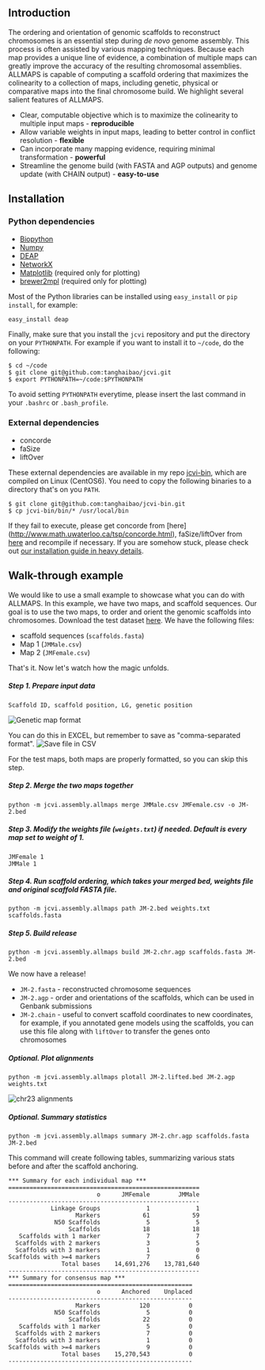 ## Introduction
The ordering and orientation of genomic scaffolds to reconstruct chromosomes is an essential step during *de novo* genome assembly. This process is often assisted by various mapping techniques. Because each map provides a unique line of evidence, a combination of multiple maps can greatly improve the accuracy of the resulting chromosomal assemblies. ALLMAPS is capable of computing a scaffold ordering that maximizes the colinearity to a collection of maps, including genetic, physical or comparative maps into the final chromosome build. We highlight several salient features of ALLMAPS. 

* Clear, computable objective which is to maximize the colinearity to multiple input maps - **reproducible**
* Allow variable weights in input maps, leading to better control in conflict resolution - **flexible**
* Can incorporate many mapping evidence, requiring minimal transformation - **powerful**
* Streamline the genome build (with FASTA and AGP outputs) and genome update (with CHAIN output) - **easy-to-use**

## Installation
### Python dependencies
* [Biopython](http://biopython.org/)
* [Numpy](http://numpy.org)
* [DEAP](https://code.google.com/p/deap/)
* [NetworkX](https://networkx.github.io/)
* [Matplotlib](http://matplotlib.org) (required only for plotting)
* [brewer2mpl](https://github.com/jiffyclub/brewer2mpl) (required only for plotting)

Most of the Python libraries can be installed using `easy_install` or `pip install`, for example:
```
easy_install deap
```

Finally, make sure that you install the `jcvi` repository and put the directory on your `PYTHONPATH`. For example if you want to install it to `~/code`, do the following:
```
$ cd ~/code
$ git clone git@github.com:tanghaibao/jcvi.git
$ export PYTHONPATH=~/code:$PYTHONPATH
```
To avoid setting `PYTHONPATH` everytime, please insert the last command in your `.bashrc` or `.bash_profile`.

### External dependencies
* concorde
* faSize
* liftOver

These external dependencies are available in my repo [jcvi-bin](https://github.com/tanghaibao/jcvi-bin), which are compiled on Linux (CentOS6). You need to copy the following binaries to a directory that's on you `PATH`.
```
$ git clone git@github.com:tanghaibao/jcvi-bin.git
$ cp jcvi-bin/bin/* /usr/local/bin
```

If they fail to execute, please get concorde from [here] (http://www.math.uwaterloo.ca/tsp/concorde.html), faSize/liftOver from [here](http://hgdownload.cse.ucsc.edu/admin/jksrc.zip) and recompile if necessary. If you are somehow stuck, please check out [our installation guide in heavy details](https://github.com/tanghaibao/jcvi/wiki/How-to-install-ALLMAPS-and-its-dependencies).

## Walk-through example
We would like to use a small example to showcase what you can do with ALLMAPS. In this example, we have two maps, and scaffold sequences. Our goal is to use the two maps, to order and orient the genomic scaffolds into chromosomes. Download the test dataset [here](https://dl.dropboxusercontent.com/u/15937715/Data/ALLMAPS-testdata/ALLMAPS-testdata.zip). We have the following files:
* scaffold sequences (`scaffolds.fasta`)
* Map 1 (`JMMale.csv`)
* Map 2 (`JMFemale.csv`)

That's it. Now let's watch how the magic unfolds.

##### Step 1. Prepare input data
```
Scaffold ID, scaffold position, LG, genetic position
```
![Genetic map format](https://dl.dropboxusercontent.com/u/15937715/Data/ALLMAPS-testdata/Map-format.png)

You can do this in EXCEL, but remember to save as "comma-separated format".
![Save file in CSV](https://dl.dropboxusercontent.com/u/15937715/Data/ALLMAPS-testdata/CSV-saving.png)

For the test maps, both maps are properly formatted, so you can skip this step.

##### Step 2. Merge the two maps together
```
python -m jcvi.assembly.allmaps merge JMMale.csv JMFemale.csv -o JM-2.bed
```

##### Step 3. Modify the weights file (`weights.txt`) if needed. Default is every map set to weight of 1.
```
JMFemale 1
JMMale 1
```

##### Step 4. Run scaffold ordering, which takes your merged bed, weights file and original scaffold FASTA file.
```
python -m jcvi.assembly.allmaps path JM-2.bed weights.txt scaffolds.fasta
```

##### Step 5. Build release
```
python -m jcvi.assembly.allmaps build JM-2.chr.agp scaffolds.fasta JM-2.bed
```

We now have a release!
* `JM-2.fasta` - reconstructed chromosome sequences
* `JM-2.agp` - order and orientations of the scaffolds, which can be used in Genbank submissions
* `JM-2.chain` - useful to convert scaffold coordinates to new coordinates, for example, if you annotated gene models using the scaffolds, you can use this file along with `liftOver` to transfer the genes onto chromosomes

##### Optional. Plot alignments
```
python -m jcvi.assembly.allmaps plotall JM-2.lifted.bed JM-2.agp weights.txt
```
![chr23 alignments](https://dl.dropboxusercontent.com/u/15937715/Data/ALLMAPS-testdata/chr23.png)

##### Optional. Summary statistics
```
python -m jcvi.assembly.allmaps summary JM-2.chr.agp scaffolds.fasta JM-2.bed
```
This command will create following tables, summarizing various stats before and after the scaffold anchoring.
```
*** Summary for each individual map ***
======================================================
                         o      JMFemale        JMMale
------------------------------------------------------
            Linkage Groups             1             1
                   Markers            61            59
             N50 Scaffolds             5             5
                 Scaffolds            18            18
   Scaffolds with 1 marker             7             7
  Scaffolds with 2 markers             3             5
  Scaffolds with 3 markers             1             0
Scaffolds with >=4 markers             7             6
               Total bases    14,691,276    13,781,640
------------------------------------------------------
*** Summary for consensus map ***
====================================================
                         o      Anchored    Unplaced
----------------------------------------------------
                   Markers           120           0
             N50 Scaffolds             5           0
                 Scaffolds            22           0
   Scaffolds with 1 marker             5           0
  Scaffolds with 2 markers             7           0
  Scaffolds with 3 markers             1           0
Scaffolds with >=4 markers             9           0
               Total bases    15,270,543           0
----------------------------------------------------
```

